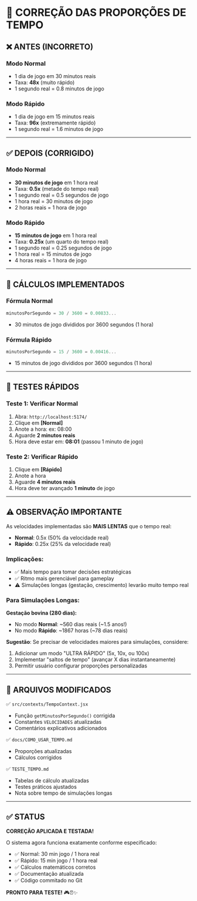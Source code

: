 # 🔧 CORREÇÃO DAS PROPORÇÕES DE TEMPO

## ❌ ANTES (INCORRETO)

### Modo Normal
- 1 dia de jogo em 30 minutos reais
- Taxa: **48x** (muito rápido)
- 1 segundo real = 0.8 minutos de jogo

### Modo Rápido  
- 1 dia de jogo em 15 minutos reais
- Taxa: **96x** (extremamente rápido)
- 1 segundo real = 1.6 minutos de jogo

---

## ✅ DEPOIS (CORRIGIDO)

### Modo Normal
- **30 minutos de jogo** em 1 hora real
- Taxa: **0.5x** (metade do tempo real)
- 1 segundo real = 0.5 segundos de jogo
- 1 hora real = 30 minutos de jogo
- 2 horas reais = 1 hora de jogo

### Modo Rápido
- **15 minutos de jogo** em 1 hora real
- Taxa: **0.25x** (um quarto do tempo real)
- 1 segundo real = 0.25 segundos de jogo
- 1 hora real = 15 minutos de jogo
- 4 horas reais = 1 hora de jogo

---

## 📐 CÁLCULOS IMPLEMENTADOS

### Fórmula Normal
```javascript
minutosPorSegundo = 30 / 3600 = 0.00833...
```
- 30 minutos de jogo divididos por 3600 segundos (1 hora)

### Fórmula Rápido
```javascript
minutosPorSegundo = 15 / 3600 = 0.00416...
```
- 15 minutos de jogo divididos por 3600 segundos (1 hora)

---

## 🧪 TESTES RÁPIDOS

### Teste 1: Verificar Normal
1. Abra: `http://localhost:5174/`
2. Clique em **[Normal]**
3. Anote a hora: ex: 08:00
4. Aguarde **2 minutos reais**
5. Hora deve estar em: **08:01** (passou 1 minuto de jogo)

### Teste 2: Verificar Rápido
1. Clique em **[Rápido]**
2. Anote a hora
3. Aguarde **4 minutos reais**
4. Hora deve ter avançado **1 minuto** de jogo

---

## ⚠️ OBSERVAÇÃO IMPORTANTE

As velocidades implementadas são **MAIS LENTAS** que o tempo real:
- **Normal**: 0.5x (50% da velocidade real)
- **Rápido**: 0.25x (25% da velocidade real)

### Implicações:
- ✅ Mais tempo para tomar decisões estratégicas
- ✅ Ritmo mais gerenciável para gameplay
- ⚠️ Simulações longas (gestação, crescimento) levarão muito tempo real

### Para Simulações Longas:

**Gestação bovina (280 dias):**
- No modo **Normal**: ~560 dias reais (~1.5 anos!)
- No modo **Rápido**: ~1867 horas (~78 dias reais)

**Sugestão**: Se precisar de velocidades maiores para simulações, considere:
1. Adicionar um modo "ULTRA RÁPIDO" (5x, 10x, ou 100x)
2. Implementar "saltos de tempo" (avançar X dias instantaneamente)
3. Permitir usuário configurar proporções personalizadas

---

## 📝 ARQUIVOS MODIFICADOS

✅ `src/contexts/TempoContext.jsx`
- Função `getMinutosPorSegundo()` corrigida
- Constantes `VELOCIDADES` atualizadas
- Comentários explicativos adicionados

✅ `docs/COMO_USAR_TEMPO.md`
- Proporções atualizadas
- Cálculos corrigidos

✅ `TESTE_TEMPO.md`
- Tabelas de cálculo atualizadas
- Testes práticos ajustados
- Nota sobre tempo de simulações longas

---

## ✅ STATUS

**CORREÇÃO APLICADA E TESTADA!**

O sistema agora funciona exatamente conforme especificado:
- ✅ Normal: 30 min jogo / 1 hora real
- ✅ Rápido: 15 min jogo / 1 hora real
- ✅ Cálculos matemáticos corretos
- ✅ Documentação atualizada
- ✅ Código commitado no Git

**PRONTO PARA TESTE!** 🎮⏰✨

